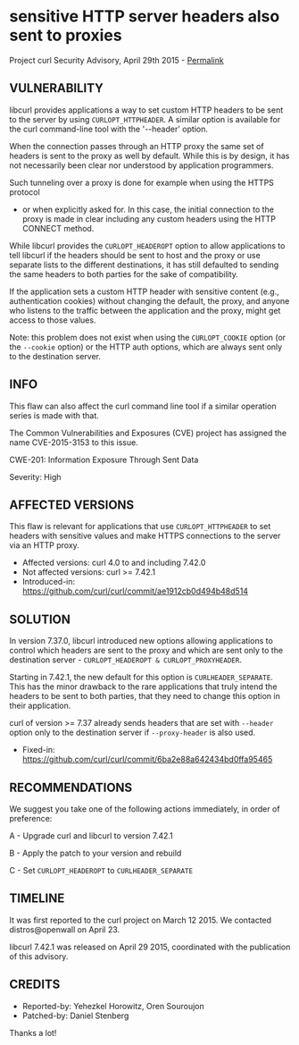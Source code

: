 sensitive HTTP server headers also sent to proxies
==================================================

Project curl Security Advisory, April 29th 2015 -
[Permalink](https://curl.se/docs/CVE-2015-3153.html)

VULNERABILITY
-------------

libcurl provides applications a way to set custom HTTP headers to be sent to
the server by using `CURLOPT_HTTPHEADER`. A similar option is available for
the curl command-line tool with the '--header' option.

When the connection passes through an HTTP proxy the same set of headers is
sent to the proxy as well by default. While this is by design, it has not
necessarily been clear nor understood by application programmers.

Such tunneling over a proxy is done for example when using the HTTPS protocol
- or when explicitly asked for. In this case, the initial connection to the
proxy is made in clear including any custom headers using the HTTP CONNECT
method.

While libcurl provides the `CURLOPT_HEADEROPT` option to allow applications to
tell libcurl if the headers should be sent to host and the proxy or use
separate lists to the different destinations, it has still defaulted to
sending the same headers to both parties for the sake of compatibility.

If the application sets a custom HTTP header with sensitive content (e.g.,
authentication cookies) without changing the default, the proxy, and anyone
who listens to the traffic between the application and the proxy, might get
access to those values.

Note: this problem does not exist when using the `CURLOPT_COOKIE` option (or
the `--cookie` option) or the HTTP auth options, which are always sent only to
the destination server.

INFO
----

This flaw can also affect the curl command line tool if a similar operation
series is made with that.

The Common Vulnerabilities and Exposures (CVE) project has assigned the name
CVE-2015-3153 to this issue.

CWE-201: Information Exposure Through Sent Data

Severity: High

AFFECTED VERSIONS
-----------------

This flaw is relevant for applications that use `CURLOPT_HTTPHEADER` to set
headers with sensitive values and make HTTPS connections to the server via an
HTTP proxy.

- Affected versions: curl 4.0 to and including 7.42.0
- Not affected versions: curl >= 7.42.1
- Introduced-in: https://github.com/curl/curl/commit/ae1912cb0d494b48d514

SOLUTION
------------

In version 7.37.0, libcurl introduced new options allowing applications to
control which headers are sent to the proxy and which are sent only to the
destination server - `CURLOPT_HEADEROPT & CURLOPT_PROXYHEADER`.

Starting in 7.42.1, the new default for this option is `CURLHEADER_SEPARATE`.
This has the minor drawback to the rare applications that truly intend the
headers to be sent to both parties, that they need to change this option in
their application.

curl of version >= 7.37 already sends headers that are set with `--header`
option only to the destination server if `--proxy-header` is also used.

- Fixed-in: https://github.com/curl/curl/commit/6ba2e88a642434bd0ffa95465

RECOMMENDATIONS
---------------

We suggest you take one of the following actions immediately, in order of
preference:

 A - Upgrade curl and libcurl to version 7.42.1

 B - Apply the patch to your version and rebuild

 C - Set `CURLOPT_HEADEROPT` to `CURLHEADER_SEPARATE`

TIMELINE
---------

It was first reported to the curl project on March 12 2015. We contacted
distros@openwall on April 23.

libcurl 7.42.1 was released on April 29 2015, coordinated with the publication
of this advisory.

CREDITS
-------

- Reported-by: Yehezkel Horowitz, Oren Souroujon
- Patched-by: Daniel Stenberg

Thanks a lot!

